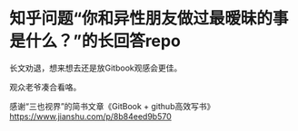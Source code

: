# 知乎问题“你和异性朋友做过最暧昧的事是什么？”的长回答repo

长文劝退，想来想去还是放Gitbook观感会更佳。

观众老爷凑合看咯。

感谢“三也视界”的简书文章《GitBook + github高效写书》
https://www.jianshu.com/p/8b84eed9b570
